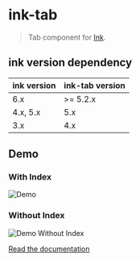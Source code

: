 # ink-tab

> Tab component for [Ink](https://github.com/vadimdemedes/ink).

## ink version dependency

| ink version | ink-tab version |
| ----------- | --------------- |
| 6.x         | >= 5.2.x        |
| 4.x, 5.x    | 5.x             |
| 3.x         | 4.x             |

## Demo

### With Index

![Demo](media/demo.svg)

### Without Index

![Demo Without Index](media/demoNoIndex.svg)

[Read the documentation](https://jdeniau.gitbook.io/ink-tab/)

